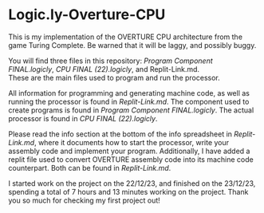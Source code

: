 # Logic.ly-Overture-CPU

This is my implementation of the OVERTURE CPU architecture from the game Turing Complete.
Be warned that it will be laggy, and possibly buggy.

You will find three files in this repository: *Program Component FINAL.logicly*, *CPU FINAL (22).logicly*, and Replit-Link.md.  
These are the main files used to program and run the processor.

All information for programming and generating machine code, as well as running the processor is found in *Replit-Link.md*.
The component used to create programs is found in *Program Component FINAL.logicly*.
The actual processor is found in *CPU FINAL (22).logicly*.

Please read the info section at the bottom of the info spreadsheet in *Replit-Link.md*, where it documents how to start the processor, write your assembly code and implement your program.
Additionally, I have added a replit file used to convert OVERTURE assembly code into its machine code counterpart.
Both can be found in *Replit-Link.md*.

I started work on the project on the 22/12/23, and finished on the 23/12/23, spending a total of 7 hours and 13 minutes working on the project.
Thank you so much for checking my first project out!
